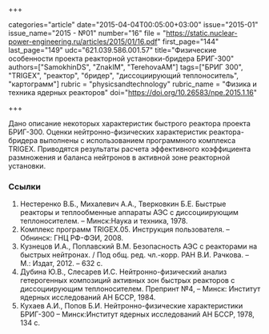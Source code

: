 +++

categories="article"
date="2015-04-04T00:05:00+03:00"
issue="2015-01"
issue_name="2015 - №01"
number="16"
file = "https://static.nuclear-power-engineering.ru/articles/2015/01/16.pdf"
first_page="144"
last_page="149"
udc="621.039.586.001.57"
title="Физические особенности проекта реакторной установки-бридера БРИГ-300"
authors=["SamokhinDS", "ZnakIM", "TerehovaAM"]
tags=["БРИГ	300", "TRIGEX", "реактор", "бридер", "диссоциирующий теплоноситель", "картограмм"]
rubric = "physicsandtechnology"
rubric_name = "Физика и техника ядерных реакторов"
doi="https://doi.org/10.26583/npe.2015.1.16"

+++

Дано описание некоторых характеристик быстрого реактора проекта БРИГ-300. Оценки нейтронно-физических характеристик реактора-бридера выполнены с использованием программного комплекса TRIGEX. Приводятся результаты расчета эффективного коэффициента размножения и баланса нейтронов в активной зоне реакторной установки.

### Ссылки

1. Нестеренко В.Б., Михалевич А.А., Тверковкин Б.Е. Быстрые реакторы и теплообменные аппараты АЭС с диссоциирующим теплоносителем. – Минск:Наука и техника, 1978.
2. Комплекс программ TRIGEX.05. Инструкция пользователя. – Обнинск: ГНЦ РФ-ФЭИ, 2008.
3. Кузнецов И.А., Поплавский В.М. Безопасность АЭС с реакторами на быстрых нейтронах. / Под общ. ред. чл.-корр. РАН В.И. Рачкова. – М.: Издат, 2012. – 632 с.
4. Дубина Ю.В., Слесарев И.С. Нейтронно-физический анализ гетерогенных композиций активных зон быстрых реакторов с диссоциирующим теплоносителем. Препринт №4, – Минск: Институт ядерных исследований АН БССР, 1984.
5. Кухаев А.И., Попов Б.И. Нейтронно-физические характеристики БРИГ-300 – Минск:Институт ядерных исследований АН БССР, 1978, 134 с.